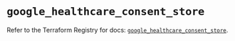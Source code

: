 # `google_healthcare_consent_store`

Refer to the Terraform Registry for docs: [`google_healthcare_consent_store`](https://registry.terraform.io/providers/hashicorp/google-beta/6.12.0/docs/resources/google_healthcare_consent_store).
